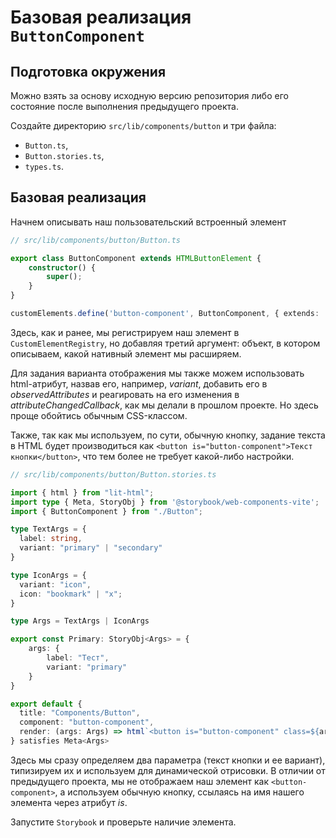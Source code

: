 # Базовая реализация `ButtonComponent`

## Подготовка окружения

Можно взять за основу исходную версию репозитория либо его состояние после выполнения предыдущего проекта.

Создайте директорию `src/lib/components/button` и три файла:
- `Button.ts`,
- `Button.stories.ts`,
- `types.ts`.

## Базовая реализация

Начнем описывать наш пользовательский встроенный элемент

```ts
// src/lib/components/button/Button.ts

export class ButtonComponent extends HTMLButtonElement {
    constructor() {
        super();
    }
}

customElements.define('button-component', ButtonComponent, { extends: 'button' })
```

Здесь, как и ранее, мы регистрируем наш элемент в `CustomElementRegistry`, но добавляя третий аргумент: объект, в котором описываем, какой нативный элемент мы расширяем.

Для задания варианта отображения мы также можем использовать html-атрибут, назвав его, например, *variant*, добавить его в *observedAttributes* и реагировать на его изменения в *attributeChangedCallback*, как мы делали в прошлом проекте. Но здесь проще обойтись обычным CSS-классом.

Также, так как мы используем, по сути, обычную кнопку, задание текста в HTML будет производиться как `<button is="button-component">Текст кнопки</button>`, что тем более не требует какой-либо настройки.

```ts
// src/lib/components/button/Button.stories.ts

import { html } from "lit-html";
import type { Meta, StoryObj } from '@storybook/web-components-vite';
import { ButtonComponent } from "./Button";

type TextArgs = {
  label: string,
  variant: "primary" | "secondary"
}

type IconArgs = {
  variant: "icon",
  icon: "bookmark" | "x";
}

type Args = TextArgs | IconArgs

export const Primary: StoryObj<Args> = {
    args: {
        label: "Тест",
        variant: "primary"
    }
}

export default {
  title: "Components/Button",
  component: "button-component",
  render: (args: Args) => html`<button is="button-component" class=${args.variant}>${args.label}</button>`
} satisfies Meta<Args>
```

Здесь мы сразу определяем два параметра (текст кнопки и ее вариант), типизируем их и используем для динамической отрисовки. В отличии от предыдущего проекта, мы не отображаем наш элемент как `<button-component>`, а используем обычную кнопку, ссылаясь на имя нашего элемента через атрибут *is*.

Запустите `Storybook` и  проверьте наличие элемента.
